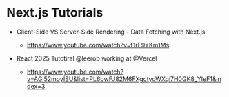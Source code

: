 # Next.js Tutorials

- Client-Side VS Server-Side Rendering - Data Fetching with Next.js

  - https://www.youtube.com/watch?v=f1rF9YKm1Ms

- React 2025 Tutotiral @leerob working at @Vercel
  - https://www.youtube.com/watch?v=AGl52moyISU&list=PL6bwFJ82M6FXgctyoWXqj7H0GK8_YIeF1&index=3

